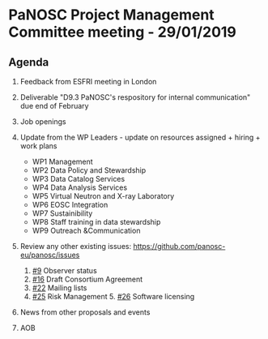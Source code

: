 PaNOSC Project Management Committee meeting - 29/01/2019
========================================================

Agenda
------

1. Feedback from ESFRI meeting in London

2. Deliverable "D9.3 PaNOSC's respository for internal communication" due end of February

3. Job openings

4. Update from the WP Leaders - update on resources assigned + hiring + work plans
	*    WP1 Management
	*    WP2 Data Policy and Stewardship
	*    WP3 Data Catalog Services
	*    WP4 Data Analysis Services
	*    WP5 Virtual Neutron and X-ray Laboratory
	*    WP6 EOSC Integration
	*    WP7 Sustainibility
	*    WP8 Staff training in data stewardship
	*    WP9 Outreach &Communication

5. Review any other existing issues: https://github.com/panosc-eu/panosc/issues
	1. [#9](https://github.com/panosc-eu/panosc/issues/9) Observer status
	2. [#16](https://github.com/panosc-eu/panosc/issues/16) Draft Consortium Agreement
	3. [#22](https://github.com/panosc-eu/panosc/issues/22) Mailing lists
	4. [#25](https://github.com/panosc-eu/panosc/issues/25) Risk Management
        5. [#26](https://github.com/panosc-eu/panosc/issues/26) Software licensing

6. News from other proposals and events

7. AOB
